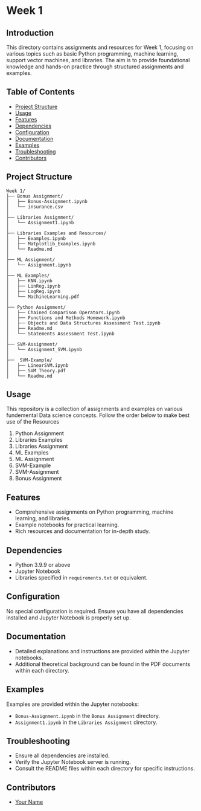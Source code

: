# Week 1

## Introduction

This directory contains assignments and resources for Week 1, focusing on various topics such as basic Python programming, machine learning, support vector machines, and libraries. The aim is to provide foundational knowledge and hands-on practice through structured assignments and examples.

## Table of Contents

- [Project Structure](#project-structure)
- [Usage](#usage)
- [Features](#features)
- [Dependencies](#dependencies)
- [Configuration](#configuration)
- [Documentation](#documentation)
- [Examples](#examples)
- [Troubleshooting](#troubleshooting)
- [Contributors](#contributors)

## Project Structure

```plaintext
Week 1/
├── Bonus Assignment/
│   ├── Bonus-Assignment.ipynb
│   └── insurance.csv
│
├── Libraries Assignment/
│   └── Assignment1.ipynb
│
├── Libraries Examples and Resources/
│   ├── Examples.ipynb
│   ├── Matplotlib_Examples.ipynb
│   └── Readme.md
│
├── ML Assignment/
│   └── Assignment.ipynb
│
├── ML Examples/
│   ├── KNN.ipynb
│   ├── LinReg.ipynb
│   ├── LogReg.ipynb
│   └── MachineLearning.pdf
│
├── Python Assignment/
│   ├── Chained Comparison Operators.ipynb
│   ├── Functions and Methods Homework.ipynb
│   ├── Objects and Data Structures Assessment Test.ipynb
│   ├── Readme.md
│   └── Statements Assessment Test.ipynb
│
├── SVM-Assignment/
│   └── Assignment_SVM.ipynb
│
├──  SVM-Example/
│   ├── LinearSVM.ipynb
│   ├── SVM Theory.pdf
│   └── Readme.md
```
## Usage
This repository is a collection of assignments and examples on various fundemental Data science concepts. Follow the order below to make best use of the Resources 
1. Python Assignment 
2. Libraries Examples 
3. Libraries Assignment 
4. ML Examples
5. ML Assignment
6. SVM-Example
7. SVM-Assignment
8. Bonus Assignment

## Features

- Comprehensive assignments on Python programming, machine learning, and libraries.
- Example notebooks for practical learning.
- Rich resources and documentation for in-depth study.

## Dependencies

- Python 3.9.9 or above
- Jupyter Notebook
- Libraries specified in `requirements.txt` or equivalent.

## Configuration

No special configuration is required. Ensure you have all dependencies installed and Jupyter Notebook is properly set up.

## Documentation

- Detailed explanations and instructions are provided within the Jupyter notebooks.
- Additional theoretical background can be found in the PDF documents within each directory.

## Examples

Examples are provided within the Jupyter notebooks:

- `Bonus-Assignment.ipynb` in the `Bonus Assignment` directory.
- `Assignment1.ipynb` in the `Libraries Assignment` directory.

## Troubleshooting

- Ensure all dependencies are installed.
- Verify the Jupyter Notebook server is running.
- Consult the README files within each directory for specific instructions.

## Contributors

- [Your Name](https://github.com/YourUsername)

